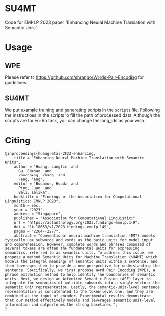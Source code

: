 # SU4MT
Code for EMNLP 2023 paper "Enhancing Neural Machine Translation with Semantic Units"

# Usage
## WPE
Please refer to https://github.com/shrango/Words-Pair-Encoding for guidelines.

## SU4MT
We put example training and generating scripts in the `scripts` file. Following the instructions in the scripts to fill the path of processed data. Although the scripts are for En-Ro task, you can change the lang_ids as your wish.

# Citing

```
@inproceedings{huang-etal-2023-enhancing,
    title = "Enhancing Neural Machine Translation with Semantic Units",
    author = "Huang, Langlin  and
      Gu, Shuhao  and
      Zhuocheng, Zhang  and
      Feng, Yang",
    editor = "Bouamor, Houda  and
      Pino, Juan  and
      Bali, Kalika",
    booktitle = "Findings of the Association for Computational Linguistics: EMNLP 2023",
    month = dec,
    year = "2023",
    address = "Singapore",
    publisher = "Association for Computational Linguistics",
    url = "https://aclanthology.org/2023.findings-emnlp.149",
    doi = "10.18653/v1/2023.findings-emnlp.149",
    pages = "2264--2277",
    abstract = "Conventional neural machine translation (NMT) models typically use subwords and words as the basic units for model input and comprehension. However, complete words and phrases composed of several tokens are often the fundamental units for expressing semantics, referred to as semantic units. To address this issue, we propose a method Semantic Units for Machine Translation (SU4MT) which models the integral meanings of semantic units within a sentence, and then leverages them to provide a new perspective for understanding the sentence. Specifically, we first propose Word Pair Encoding (WPE), a phrase extraction method to help identify the boundaries of semantic units. Next, we design an Attentive Semantic Fusion (ASF) layer to integrate the semantics of multiple subwords into a single vector: the semantic unit representation. Lastly, the semantic-unit-level sentence representation is concatenated to the token-level one, and they are combined as the input of encoder. Experimental results demonstrate that our method effectively models and leverages semantic-unit-level information and outperforms the strong baselines.",
}
```
